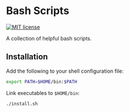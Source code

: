 # Bash Scripts

[![MIT license](https://img.shields.io/badge/License-MIT-blue.svg)](https://github.com/NickolasHKraus/bash-scripts/blob/master/LICENSE)

A collection of helpful bash scripts.

## Installation

Add the following to your shell configuration file:

```bash
export PATH=$HOME/bin:$PATH
```

Link executables to `$HOME/bin`:

```bash
./install.sh
```
